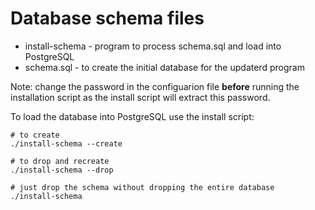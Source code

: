# Database schema files

* install-schema  - program to process schema.sql and load into PostgreSQL
* schema.sql      - to create the initial database for the updaterd program

Note: change the password in the configuarion file **before** running
the installation script as the install script will extract this password.

To load the database into PostgreSQL use the install script:

~~~
# to create
./install-schema --create

# to drop and recreate
./install-schema --drop

# just drop the schema without dropping the entire database
./install-schema
~~~
